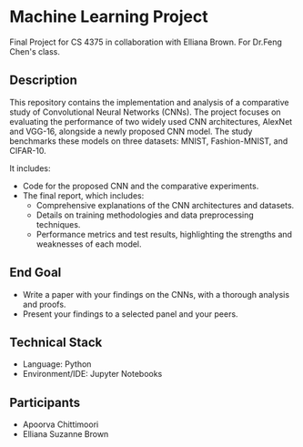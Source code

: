 # Machine Learning Project
Final Project for CS 4375 in collaboration with Elliana Brown. For Dr.Feng Chen's class.

## Description
This repository contains the implementation and analysis of a comparative study of Convolutional Neural Networks (CNNs). The project focuses on evaluating the performance of two widely used CNN architectures, AlexNet and VGG-16, alongside a newly proposed CNN model. The study benchmarks these models on three datasets: MNIST, Fashion-MNIST, and CIFAR-10. 

It includes:
- Code for the proposed CNN and the comparative experiments.
- The final report, which includes:
  - Comprehensive explanations of the CNN architectures and datasets.
  - Details on training methodologies and data preprocessing techniques.
  - Performance metrics and test results, highlighting the strengths and weaknesses of each model.

## End Goal
- Write a paper with your findings on the CNNs, with a thorough analysis and proofs.
- Present your findings to a selected panel and your peers.

## Technical Stack
- Language: Python
- Environment/IDE: Jupyter Notebooks
    
## Participants
- Apoorva Chittimoori
- Elliana Suzanne Brown 


